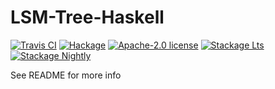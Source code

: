 # LSM-Tree-Haskell

[![Travis CI](https://travis-ci.com/stekkko/LSM-Tree-Haskell.svg?branch=master)](https://travis-ci.com/stekkko/LSM-Tree-Haskell)
[![Hackage](https://img.shields.io/hackage/v/LSM-Tree-Haskell.svg)](https://hackage.haskell.org/package/LSM-Tree-Haskell)
[![Apache-2.0 license](https://img.shields.io/badge/license-Apache--2.0-blue.svg)](LICENSE)
[![Stackage Lts](http://stackage.org/package/LSM-Tree-Haskell/badge/lts)](http://stackage.org/lts/package/LSM-Tree-Haskell)
[![Stackage Nightly](http://stackage.org/package/LSM-Tree-Haskell/badge/nightly)](http://stackage.org/nightly/package/LSM-Tree-Haskell)

See README for more info
